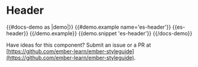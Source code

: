 # Header

{{#docs-demo as |demo|}}
  {{#demo.example name='es-header'}}
    {{es-header}}
  {{/demo.example}}
  {{demo.snippet 'es-header'}}
{{/docs-demo}}

<aside role="note">

Have ideas for this component? Submit an issue or a PR at [https://github.com/ember-learn/ember-styleguide](https://github.com/ember-learn/ember-styleguide).

</aside>